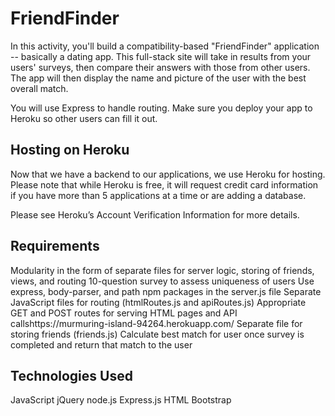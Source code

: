 # FriendFinder

In this activity, you'll build a compatibility-based "FriendFinder" application -- basically a dating app. This full-stack site will take 
in results from your users' surveys, then compare their answers with those from other users. 
The app will then display the name and picture of the user with the best overall match. 

You will use Express to handle routing. Make sure you deploy your app to Heroku so other users can fill it out.

## Hosting on Heroku

Now that we have a backend to our applications, we use Heroku for hosting. 
Please note that while Heroku is free, 
it will request credit card information if you have more than 5 applications at a time or are adding a database. 

Please see Heroku’s Account Verification Information for more details.

## Requirements
Modularity in the form of separate files for server logic, storing of friends, views, and routing
10-question survey to assess uniqueness of users
Use express, body-parser, and path npm packages in the server.js file
Separate JavaScript files for routing (htmlRoutes.js and apiRoutes.js)
Appropriate GET and POST routes for serving HTML pages and API callshttps://murmuring-island-94264.herokuapp.com/
Separate file for storing friends (friends.js)
Calculate best match for user once survey is completed and return that match to the user

## Technologies Used
JavaScript
jQuery
node.js
Express.js
HTML
Bootstrap
